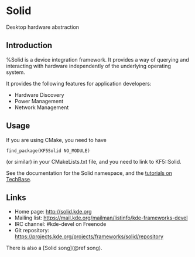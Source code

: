 # Solid

Desktop hardware abstraction

## Introduction

%Solid is a device integration framework.  It provides a way of querying and
interacting with hardware independently of the underlying operating system.

It provides the following features for application developers:

- Hardware Discovery
- Power Management
- Network Management


## Usage

If you are using CMake, you need to have

    find_package(KF5Solid NO_MODULE)

(or similar) in your CMakeLists.txt file, and you need to link to KF5::Solid.

See the documentation for the Solid namespace, and the [tutorials on
TechBase][tutorials].



## Links

- Home page: <http://solid.kde.org>
- Mailing list: <https://mail.kde.org/mailman/listinfo/kde-frameworks-devel>
- IRC channel: \#kde-devel on Freenode
- Git repository: <https://projects.kde.org/projects/frameworks/solid/repository>

There is also a [Solid song](@ref song).

[tutorials]: http://techbase.kde.org/Development/Tutorials/Solid_Tutorials
